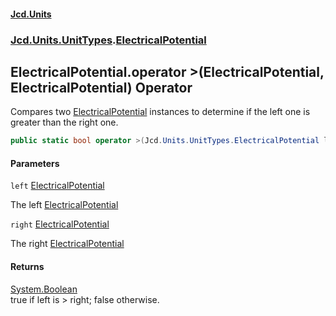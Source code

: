 #### [Jcd.Units](index.md 'index')
### [Jcd.Units.UnitTypes](Jcd.Units.UnitTypes.md 'Jcd.Units.UnitTypes').[ElectricalPotential](Jcd.Units.UnitTypes.ElectricalPotential.md 'Jcd.Units.UnitTypes.ElectricalPotential')

## ElectricalPotential.operator >(ElectricalPotential, ElectricalPotential) Operator

Compares two [ElectricalPotential](Jcd.Units.UnitTypes.ElectricalPotential.md 'Jcd.Units.UnitTypes.ElectricalPotential') instances to determine if the left one is greater than the right one.

```csharp
public static bool operator >(Jcd.Units.UnitTypes.ElectricalPotential left, Jcd.Units.UnitTypes.ElectricalPotential right);
```
#### Parameters

<a name='Jcd.Units.UnitTypes.ElectricalPotential.op_GreaterThan(Jcd.Units.UnitTypes.ElectricalPotential,Jcd.Units.UnitTypes.ElectricalPotential).left'></a>

`left` [ElectricalPotential](Jcd.Units.UnitTypes.ElectricalPotential.md 'Jcd.Units.UnitTypes.ElectricalPotential')

The left [ElectricalPotential](Jcd.Units.UnitTypes.ElectricalPotential.md 'Jcd.Units.UnitTypes.ElectricalPotential')

<a name='Jcd.Units.UnitTypes.ElectricalPotential.op_GreaterThan(Jcd.Units.UnitTypes.ElectricalPotential,Jcd.Units.UnitTypes.ElectricalPotential).right'></a>

`right` [ElectricalPotential](Jcd.Units.UnitTypes.ElectricalPotential.md 'Jcd.Units.UnitTypes.ElectricalPotential')

The right [ElectricalPotential](Jcd.Units.UnitTypes.ElectricalPotential.md 'Jcd.Units.UnitTypes.ElectricalPotential')

#### Returns
[System.Boolean](https://docs.microsoft.com/en-us/dotnet/api/System.Boolean 'System.Boolean')  
true if left is > right; false otherwise.